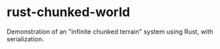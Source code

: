 # rust-chunked-world
Demonstration of an "infinite chunked terrain" system using Rust, with serialization.
